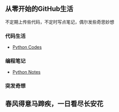## 从零开始的GitHub生活 

不定期上传些代码，不定时写点笔记，偶尔发些奇思妙想

### 代码生活

- [Python Codes](https://github.com/Bupt-dzh/Python-Codes)

### 编程笔记

- [Python Notes](https://github.com/Bupt-dzh/Python-Notes)

### 突发奇想


## 春风得意马蹄疾，一日看尽长安花
